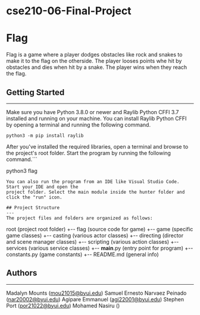 # cse210-06-Final-Project

# Flag
Flag is a game where a player dodges obstacles like rock and snakes to make it to the flag on the otherside. The player looses points whe hit by obstacles and dies when hit by a snake. The player wins when they reach the flag.

## Getting Started
---
Make sure you have Python 3.8.0 or newer and Raylib Python CFFI 3.7 installed and running on your machine. You can install Raylib Python CFFI by opening a terminal and running the following command.
```
python3 -m pip install raylib
```
After you've installed the required libraries, open a terminal and browse to the project's root folder. Start the program by running the following command.```

python3 flag 
```
You can also run the program from an IDE like Visual Studio Code. Start your IDE and open the 
project folder. Select the main module inside the hunter folder and click the "run" icon.

## Project Structure
---
The project files and folders are organized as follows:
```
root                    (project root folder)
+-- flag                (source code for game)
  +-- game              (specific game classes)
    +-- casting         (various actor classes)
    +-- directing       (director and scene manager classes)
    +-- scripting       (various action classes)
    +-- services        (various service classes)
  +-- __main__.py       (entry point for program)
  +-- constants.py      (game constants)
+-- README.md           (general info)

## Authors
---
Madalyn Mounts (mou21015@byui.edu)
Samuel Ernesto Narvaez Peinado (nar20002@byui.edu)
Agipare Emmanuel (agi22001@byui.edu)
Stephen Port (por21022@byui.edu)
Mohamed Nasiru ()
